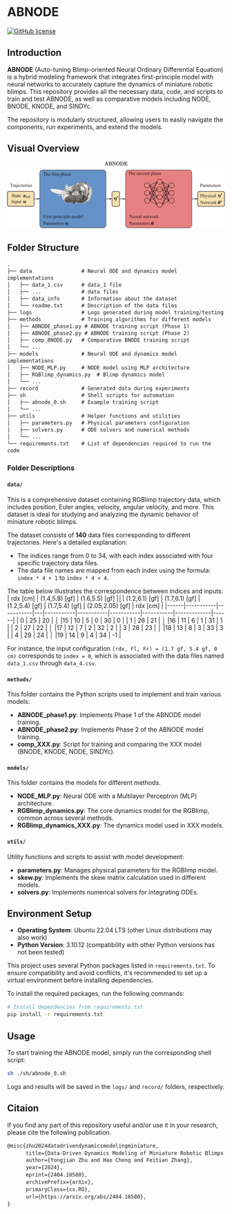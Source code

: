 # ABNODE
[![GitHub license](https://img.shields.io/badge/license-MIT-blue.svg)](https://github.com/zhu-yj/ABNODE/blob/main/LICENSE)

## Introduction
**ABNODE** (Auto-tuning Blimp-oriented Neural Ordinary Differential Equation) is a hybrid modeling framework that integrates first-principle model with neural networks to accurately capture the dynamics of miniature robotic blimps. This repository provides all the necessary data, code, and scripts to train and test ABNODE, as well as comparative models including NODE, BNODE, KNODE, and SINDYc.

The repository is modularly structured, allowing users to easily navigate the components, run experiments, and extend the models.

## Visual Overview
![ABNODE Architecture](figures/first_photo_6.png)

## Folder Structure

```
.
├── data                # Neural ODE and dynamics model implementations
│   ├── data_1.csv      # data_1 file
│   ├── ...             # data files
│   ├── data_info       # Information about the dataset
│   └── readme.txt      # Description of the data files
├── logs                # Logs generated during model training/testing
├── methods             # Training algorithms for different models
│   ├── ABNODE_phase1.py # ABNODE training script (Phase 1)
│   ├── ABNODE_phase2.py # ABNODE training script (Phase 2)
│   ├── comp_BNODE.py   # Comparative BNODE training script
│   └── ...            
├── models              # Neural ODE and dynamics model implementations
│   ├── NODE_MLP.py     # NODE model using MLP architecture
│   ├── RGBlimp_dynamics.py  # Blimp dynamics model
│   └── ...            
├── record              # Generated data during experiments
├── sh                  # Shell scripts for automation
│   ├── abnode_0.sh     # Example training script
│   └── ...             
├── utils               # Helper functions and utilities
│   ├── parameters.py   # Physical parameters configuration
│   ├── solvers.py      # ODE solvers and numerical methods
│   └── ...
└── requirements.txt    # List of dependencies required to run the code
```

### Folder Descriptions

#### `data/`
This is a comprehensive dataset containing RGBlimp trajectory data, which includes position, Euler angles, velocity, angular velocity, and more. This dataset is ideal for studying and analyzing the dynamic behavior of miniature robotic blimps.

The dataset consists of **140** data files corresponding to different trajectories. Here's a detailed explanation:
- The indices range from 0 to 34, with each index associated with four specific trajectory data files.
- The data file names are mapped from each index using the formula: `index * 4 + 1` to `index * 4 + 4`.

The table below illustrates the correspondence between indices and inputs:
| rdx \[cm\]  | (1.4,5.8) \[gf\] | (1.6,5.5) \[gf\] |**&#9474;**| (1.2,6.1) \[gf\] | (1.7,6.1) \[gf\] | (1.2,5.4) \[gf\] | (1.7,5.4) \[gf\] | (2.05,2.05) \[gf\] | rdx \[cm\]  |
|------|-----------|-----------|---|-----------|-----------|-----------|-----------|-------------|------|
| 0    | 25        | 20        | **&#9474;** |15        | 10        | 5         | 0         | 30          | 0    |
| 1 | 26        | 21        | **&#9474;** |16        | 11        | 6         | 1         | 31          | 1 |
| 2 | 27        | 22        | **&#9474;** |17        | 12        | 7         | 2         | 32          | 2 |
| 3 | 28        | 23        | **&#9474;** |18        | 13        | 8         | 3         | 33          | 3 |
| 4 | 29        | 24        | **&#9474;** |19        | 14        | 9         | 4         | 34          | -1 |

For instance, the input configuration `(rdx, Fl, Fr) = (1.7 gf, 5.4 gf, 0 cm)` corresponds to `index = 0`, which is associated with the data files named `data_1.csv` through `data_4.csv`.

#### `methods/`
This folder contains the Python scripts used to implement and train various models:
- **ABNODE_phase1.py**: Implements Phase 1 of the ABNODE model training.
- **ABNODE_phase2.py**: Implements Phase 2 of the ABNODE model training.
- **comp_XXX.py**: Script for training and comparing the XXX model (BNODE, KNODE, NODE, SINDYc).

#### `models/`
This folder contains the models for different methods.
- **NODE_MLP.py**: Neural ODE with a Multilayer Perceptron (MLP) architecture.
- **RGBlimp_dynamics.py**: The core dynamics model for the RGBlimp, common across several methods.
- **RGBlimp_dynamics_XXX.py**: The dynamics model used in XXX models.

#### `utils/`
Utility functions and scripts to assist with model development:
- **parameters.py**: Manages physical parameters for the RGBlimp model.
- **skew.py**: Implements the skew matrix calculation used in different models.
- **solvers.py**: Implements numerical solvers for integrating ODEs.

## Environment Setup

- **Operating System**: Ubuntu 22.04 LTS (other Linux distributions may also work)
- **Python Version**: 3.10.12 (compatibility with other Python versions has not been tested)

This project uses several Python packages listed in `requirements.txt`. To ensure compatibility and avoid conflicts, it's recommended to set up a virtual environment before installing dependencies.

To install the required packages, run the following commands:

```bash
# Install dependencies from requirements.txt
pip install -r requirements.txt
```

## Usage
To start training the ABNODE model, simply run the corresponding shell script:
```bash
sh ./sh/abnode_0.sh
```
Logs and results will be saved in the `logs/` and `record/` folders, respectively.

## Citaion
If you find any part of this repository useful and/or use it in your research, please cite the following publication.
``` latex
@misc{zhu2024datadrivendynamicsmodelingminiature,
      title={Data-Driven Dynamics Modeling of Miniature Robotic Blimps Using Neural ODEs With Parameter Auto-Tuning}, 
      author={Yongjian Zhu and Hao Cheng and Feitian Zhang},
      year={2024},
      eprint={2404.18580},
      archivePrefix={arXiv},
      primaryClass={cs.RO},
      url={https://arxiv.org/abs/2404.18580}, 
}
```
